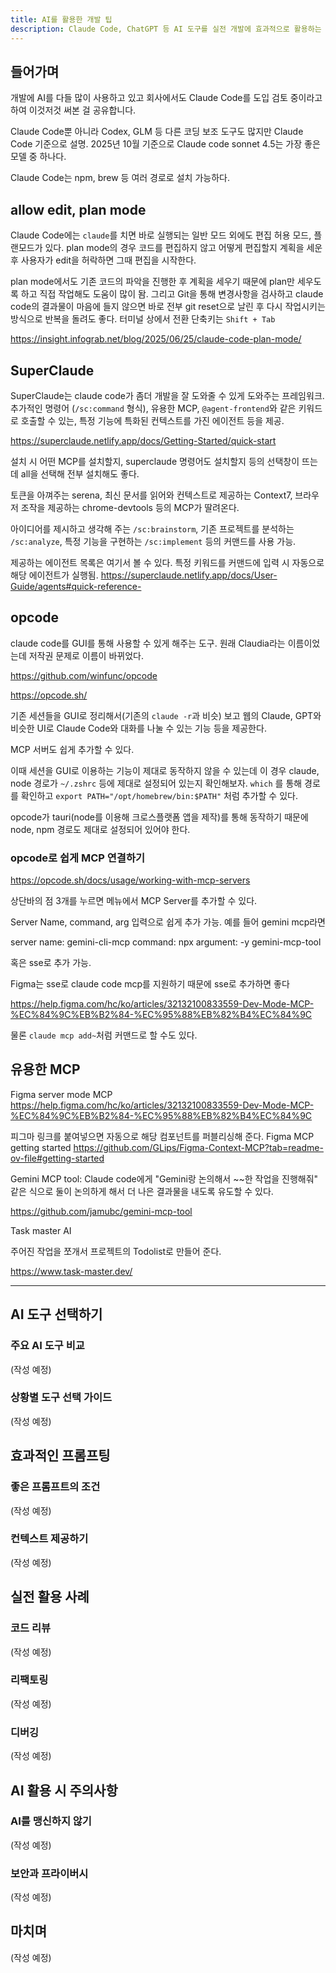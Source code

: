 ```yaml
---
title: AI를 활용한 개발 팁
description: Claude Code, ChatGPT 등 AI 도구를 실전 개발에 효과적으로 활용하는 방법
---
```


## 들어가며

개발에 AI를 다들 많이 사용하고 있고 회사에서도 Claude Code를 도입 검토 중이라고 하여 이것저것 써본 걸 공유합니다.

Claude Code뿐 아니라 Codex, GLM 등 다른 코딩 보조 도구도 많지만 Claude Code 기준으로 설명. 2025년 10월 기준으로 Claude code sonnet 4.5는 가장 좋은 모델 중 하나다.

Claude Code는 npm, brew 등 여러 경로로 설치 가능하다.

## allow edit, plan mode

Claude Code에는 `claude`를 치면 바로 실행되는 일반 모드 외에도 편집 허용 모드, 플랜모드가 있다. plan mode의 경우 코드를 편집하지 않고 어떻게 편집할지 계획을 세운 후 사용자가 edit을 허락하면 그때 편집을 시작한다.

plan mode에서도 기존 코드의 파악을 진행한 후 계획을 세우기 때문에 plan만 세우도록 하고 직접 작업해도 도움이 많이 돰. 그리고 Git을 통해 변경사항을 검사하고 claude code의 결과물이 마음에 들지 않으면 바로 전부 git reset으로 날린 후 다시 작업시키는 방식으로 반복을 돌려도 좋다. 터미널 상에서 전환 단축키는 `Shift + Tab`

https://insight.infograb.net/blog/2025/06/25/claude-code-plan-mode/

## SuperClaude

SuperClaude는 claude code가 좀더 개발을 잘 도와줄 수 있게 도와주는 프레임워크. 추가적인 명령어 (`/sc:command` 형식), 유용한 MCP, `@agent-frontend`와 같은 키워드로 호출할 수 있는, 특정 기능에 특화된 컨텍스트를 가진 에이전트 등을 제공.

https://superclaude.netlify.app/docs/Getting-Started/quick-start

설치 시 어떤 MCP를 설치할지, superclaude 명령어도 설치할지 등의 선택창이 뜨는데 all을 선택해 전부 설치해도 좋다.

토큰을 아껴주는 serena, 최신 문서를 읽어와 컨텍스트로 제공하는 Context7, 브라우저 조작을 제공하는 chrome-devtools 등의 MCP가 딸려온다.

아이디어를 제시하고 생각해 주는 `/sc:brainstorm`, 기존 프로젝트를 분석하는 `/sc:analyze`, 특정 기능을 구현하는 `/sc:implement` 등의 커맨드를 사용 가능.

제공하는 에이전트 목록은 여기서 볼 수 있다. 특정 키워드를 커맨드에 입력 시 자동으로 해당 에이전트가 실행됨. https://superclaude.netlify.app/docs/User-Guide/agents#quick-reference-

## opcode

claude code를 GUI를 통해 사용할 수 있게 해주는 도구. 원래 Claudia라는 이름이었는데 저작권 문제로 이름이 바뀌었다.

https://github.com/winfunc/opcode

https://opcode.sh/

기존 세션들을 GUI로 정리해서(기존의 `claude -r`과 비슷) 보고 웹의 Claude, GPT와 비슷한 UI로 Claude Code와 대화를 나눌 수 있는 기능 등을 제공한다.

MCP 서버도 쉽게 추가할 수 있다.

이때 세션을 GUI로 이용하는 기능이 제대로 동작하지 않을 수 있는데 이 경우 claude, node 경로가 `~/.zshrc` 등에 제대로 설정되어 있는지 확인해보자. `which` 를 통해 경로를 확인하고 `export PATH="/opt/homebrew/bin:$PATH"` 처럼 추가할 수 있다.

opcode가 tauri(node를 이용해 크로스플랫폼 앱을 제작)를 통해 동작하기 때문에 node, npm 경로도 제대로 설정되어 있어야 한다.

### opcode로 쉽게 MCP 연결하기

https://opcode.sh/docs/usage/working-with-mcp-servers

상단바의 점 3개를 누르면 메뉴에서 MCP Server를 추가할 수 있다.

Server Name, command, arg 입력으로 쉽게 추가 가능. 예를 들어 gemini mcp라면

server name: gemini-cli-mcp
command: npx
argument: -y gemini-mcp-tool

혹은 sse로 추가 가능.

Figma는 sse로 claude code mcp를 지원하기 때문에 sse로 추가하면 좋다

https://help.figma.com/hc/ko/articles/32132100833559-Dev-Mode-MCP-%EC%84%9C%EB%B2%84-%EC%95%88%EB%82%B4%EC%84%9C

물론 `claude mcp add~`처럼 커맨드로 할 수도 있다.

## 유용한 MCP

Figma server mode MCP https://help.figma.com/hc/ko/articles/32132100833559-Dev-Mode-MCP-%EC%84%9C%EB%B2%84-%EC%95%88%EB%82%B4%EC%84%9C

피그마 링크를 붙여넣으면 자동으로 해당 컴포넌트를 퍼블리싱해 준다. Figma MCP getting started https://github.com/GLips/Figma-Context-MCP?tab=readme-ov-file#getting-started

Gemini MCP tool: Claude code에게 "Gemini랑 논의해서 ~~한 작업을 진행해줘" 같은 식으로 둘이 논의하게 해서 더 나은 결과물을 내도록 유도할 수 있다.

https://github.com/jamubc/gemini-mcp-tool

Task master AI

주어진 작업을 쪼개서 프로젝트의 Todolist로 만들어 준다.

https://www.task-master.dev/

---

## AI 도구 선택하기

### 주요 AI 도구 비교

(작성 예정)

### 상황별 도구 선택 가이드

(작성 예정)

## 효과적인 프롬프팅

### 좋은 프롬프트의 조건

(작성 예정)

### 컨텍스트 제공하기

(작성 예정)

## 실전 활용 사례

### 코드 리뷰

(작성 예정)

### 리팩토링

(작성 예정)

### 디버깅

(작성 예정)

## AI 활용 시 주의사항

### AI를 맹신하지 않기

(작성 예정)

### 보안과 프라이버시

(작성 예정)

## 마치며

(작성 예정)

